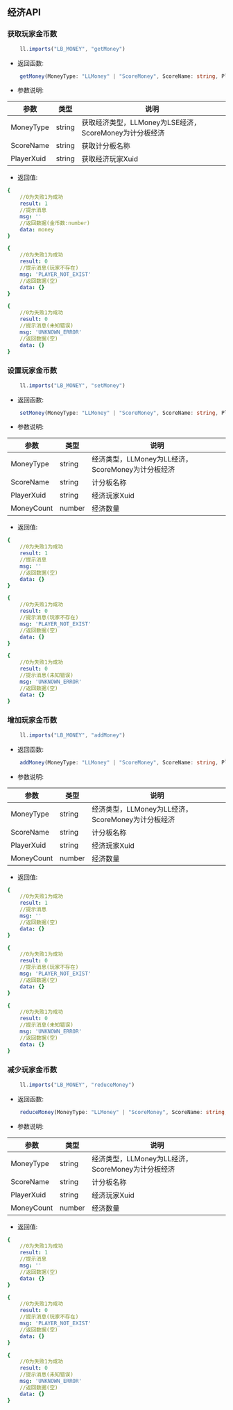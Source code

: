## 经济API
### 获取玩家金币数
~~~js
    ll.imports("LB_MONEY", "getMoney")
~~~
- 返回函数: 
~~~ts
    getMoney(MoneyType: "LLMoney" | "ScoreMoney", ScoreName: string, PlayerXuid: string): Result<number>
~~~
- 参数说明:

| 参数 | 类型 | 说明 |
| ---- | ---- | ---- |
| MoneyType | string | 获取经济类型，LLMoney为LSE经济，ScoreMoney为计分板经济 |
| ScoreName | string | 获取计分板名称 |
| PlayerXuid | string | 获取经济玩家Xuid |

- 返回值: 
~~~yml
{
    //0为失败1为成功
    result: 1
    //提示消息
    msg: ''
    //返回数据(金币数:number)
    data: money
}
~~~
~~~yml
{
    //0为失败1为成功
    result: 0
    //提示消息(玩家不存在)
    msg: 'PLAYER_NOT_EXIST'
    //返回数据(空)
    data: {}
}
~~~
~~~yml
{
    //0为失败1为成功
    result: 0
    //提示消息(未知错误)
    msg: 'UNKNOWN_ERROR'
    //返回数据(空)
    data: {}
}
~~~

### 设置玩家金币数
~~~js
    ll.imports("LB_MONEY", "setMoney")
~~~
- 返回函数: 
~~~ts
    setMoney(MoneyType: "LLMoney" | "ScoreMoney", ScoreName: string, PlayerXuid: string, MoneyCount:number): Result<number>
~~~
- 参数说明:

| 参数 | 类型 | 说明 |
| ---- | ---- | ---- |
| MoneyType | string | 经济类型，LLMoney为LL经济，ScoreMoney为计分板经济 |
| ScoreName | string | 计分板名称 |
| PlayerXuid | string | 经济玩家Xuid |
| MoneyCount | number | 经济数量 |

- 返回值: 
~~~yml
{
    //0为失败1为成功
    result: 1
    //提示消息
    msg: ''
    //返回数据(空)
    data: {}
}
~~~
~~~yml
{
    //0为失败1为成功
    result: 0
    //提示消息(玩家不存在)
    msg: 'PLAYER_NOT_EXIST'
    //返回数据(空)
    data: {}
}
~~~
~~~yml
{
    //0为失败1为成功
    result: 0
    //提示消息(未知错误)
    msg: 'UNKNOWN_ERROR'
    //返回数据(空)
    data: {}
}
~~~

### 增加玩家金币数
~~~js
    ll.imports("LB_MONEY", "addMoney")
~~~
- 返回函数: 
~~~ts
    addMoney(MoneyType: "LLMoney" | "ScoreMoney", ScoreName: string, PlayerXuid: string, MoneyCount:number): Result<number>
~~~
- 参数说明:

| 参数 | 类型 | 说明 |
| ---- | ---- | ---- |
| MoneyType | string | 经济类型，LLMoney为LL经济，ScoreMoney为计分板经济 |
| ScoreName | string | 计分板名称 |
| PlayerXuid | string | 经济玩家Xuid |
| MoneyCount | number | 经济数量 |

- 返回值: 
~~~yml
{
    //0为失败1为成功
    result: 1
    //提示消息
    msg: ''
    //返回数据(空)
    data: {}
}
~~~
~~~yml
{
    //0为失败1为成功
    result: 0
    //提示消息(玩家不存在)
    msg: 'PLAYER_NOT_EXIST'
    //返回数据(空)
    data: {}
}
~~~
~~~yml
{
    //0为失败1为成功
    result: 0
    //提示消息(未知错误)
    msg: 'UNKNOWN_ERROR'
    //返回数据(空)
    data: {}
}
~~~

### 减少玩家金币数
~~~js
    ll.imports("LB_MONEY", "reduceMoney")
~~~
- 返回函数: 
~~~ts
    reduceMoney(MoneyType: "LLMoney" | "ScoreMoney", ScoreName: string, PlayerXuid: string, MoneyCount:number): Result<number>
~~~
- 参数说明:

| 参数 | 类型 | 说明 |
| ---- | ---- | ---- |
| MoneyType | string | 经济类型，LLMoney为LL经济，ScoreMoney为计分板经济 |
| ScoreName | string | 计分板名称 |
| PlayerXuid | string | 经济玩家Xuid |
| MoneyCount | number | 经济数量 |

- 返回值: 
~~~yml
{
    //0为失败1为成功
    result: 1
    //提示消息
    msg: ''
    //返回数据(空)
    data: {}
}
~~~
~~~yml
{
    //0为失败1为成功
    result: 0
    //提示消息(玩家不存在)
    msg: 'PLAYER_NOT_EXIST'
    //返回数据(空)
    data: {}
}
~~~
~~~yml
{
    //0为失败1为成功
    result: 0
    //提示消息(未知错误)
    msg: 'UNKNOWN_ERROR'
    //返回数据(空)
    data: {}
}
~~~


